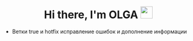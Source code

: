 <h1 align="center">Hi there, I'm <a target="_blank">OLGA</a> 
<img src="https://github.com/blackcater/blackcater/raw/main/images/Hi.gif" height="32"/></h1>

<p>
  <ul>
    <li>Ветки true и hotfix исправление ошибок и дополнение информации</li>
  </ul>
</p>
